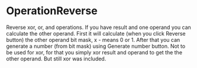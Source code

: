 # OperationReverse
Reverse xor, or, and operations.
If you have result and one operand you can calculate the other operand.
First it will calculate (when you click Reverse button) the other operand bit mask, x - means 0 or 1.
After that you can generate a number (from bit mask) using Generate number button.
Not to be used for xor, for that you simply xor result and operand to get the the other operand. But still xor was included.
